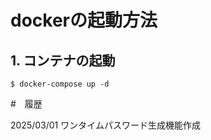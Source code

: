 # dockerの起動方法

## 1. コンテナの起動

```shell
$ docker-compose up -d
```






#　履歴

2025/03/01 ワンタイムパスワード生成機能作成

